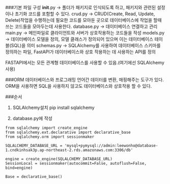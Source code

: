 ###기본 파일 구성
__init__.py → 폴더가 패키지로 인식되도록 하고, 패키지와 관련된 설정이나 초기화 코드를 포함할 수 있다.
crud.py → CRUD(Create, Read, Update, Delete)작업을 수행하는데 필요한 코드를 모아둔 곳으로 데이터베이스에 작업을 할때 쓰는 코드들을 모아두는데 사용한다.
database.py → 데이터베이스 연결하고 관리
main.py → 메인파일로 클라이언트와 서버가 상호작용하는 코드들을 작성
models.py → 데이터베이스 모델을 정의, 모델 클래스가 정의되어 있으며 이는 데이터베이스 테이블(SQL)을 의미
schemas.py → SQLAlchemy를 사용하여 데이터베이스 스키마를 정의하는 파일, FastAPI가 데이터베이스와 상호 작용하는 데 사용하는 API를 정의


FASTAPI에서는 모든 관계형 데이터베이스를 사용할 수 있음.(여기에선 SQLAlchemy사용)

###ORM
데이터베이스와 프로그래밍 언어간 데이터를 변환, 매핑해주는 도구가 있다.
ORM을 사용하면 SQL을 사용하지 않고도 데이터베이스와 상호작용 할 수 있다.


###순서
1. SQLAlchemy설치
pip install sqlalchemy

2. database.py에 작성
```
from sqlalchemy import create_engine
from sqlalchemy.ext.declarative import declarative_base
from sqlalchemy.orm import sessionmaker

SQLALCHEMY_DATABASE_URL = 'mysql+pymysql://admin:leewonho@database-1.cndkinhsak3p.ap-northeast-2.rds.amazonaws.com:3306/db'

engine = create_engine(SQLALCHEMY_DATABASE_URL)
SessionLocal = sessionmaker(autocommit=False, autoflush=False, bind=engine)

Base = declarative_base()
```
